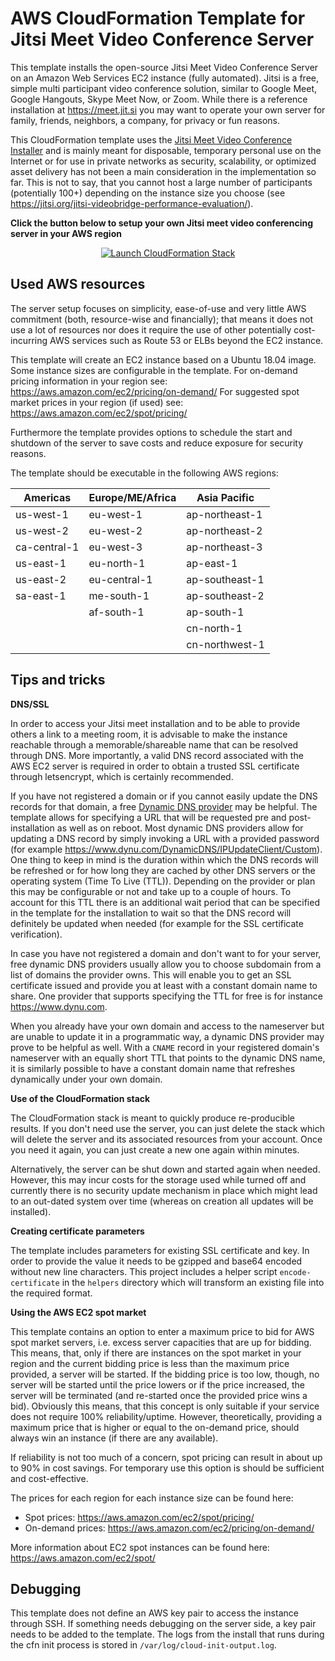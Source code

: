 # AWS CloudFormation Template for Jitsi Meet Video Conference Server

This template installs the open-source Jitsi Meet Video Conference Server on 
an Amazon Web Services EC2 instance (fully automated).
Jitsi is a free, simple multi participant video conference 
solution, similar to Google Meet, Google Hangouts, Skype Meet Now, or Zoom.
While there is a reference installation at https://meet.jit.si you may want to
operate your own server for family, friends, neighbors, a company, for
privacy or fun reasons.

This CloudFormation template uses the [Jitsi Meet Video Conference Installer](https://github.com/jtrefke/jitsi-meet-video-conference-installer)
and is mainly meant for disposable, temporary personal use on the Internet or 
for use in private networks as security, scalability, or optimized asset 
delivery has not been a main consideration in the implementation so far.
This is not to say, that you cannot host a large number of participants 
(potentially 100+) depending on the instance size you choose 
(see https://jitsi.org/jitsi-videobridge-performance-evaluation/).

**Click the button below to setup your own Jitsi meet video conferencing server in your AWS region**
<center>

[![Launch CloudFormation Stack](https://s3.amazonaws.com/cloudformation-examples/cloudformation-launch-stack.png
)](https://console.aws.amazon.com/cloudformation/home#/stacks/new?stackName=jitsi-meet-video-conference&templateURL=https://cf-templates-1pndz72m6jnrt-eu-west-2.s3.eu-west-2.amazonaws.com/jitsi-server.cfn.yaml)

</center>

## Used AWS resources

The server setup focuses on simplicity, ease-of-use and very little AWS 
commitment (both, resource-wise and financially); that means it does not use 
a lot of resources nor does it require the use of other potentially cost-incurring 
AWS services such as Route 53 or ELBs beyond the EC2 instance.

This template will create an EC2 instance based on a Ubuntu 18.04 image. 
Some instance sizes are configurable in the template. 
For on-demand pricing information in your region see: https://aws.amazon.com/ec2/pricing/on-demand/
For suggested spot market prices in your region (if used) see: https://aws.amazon.com/ec2/spot/pricing/

Furthermore the template provides options to schedule the start and shutdown of 
the server to save costs and reduce exposure for security reasons.

The template should be executable in the following AWS regions:

| Americas     | Europe/ME/Africa | Asia Pacific   |
|--------------|------------------|-----------------
| us-west-1    | eu-west-1        | ap-northeast-1 |
| us-west-2    | eu-west-2        | ap-northeast-2 |
| ca-central-1 | eu-west-3        | ap-northeast-3 |
| us-east-1    | eu-north-1       | ap-east-1      |
| us-east-2    | eu-central-1     | ap-southeast-1 |
| sa-east-1    | me-south-1       | ap-southeast-2 |
|              | af-south-1       | ap-south-1     |
|              |                  | cn-north-1     |
|              |                  | cn-northwest-1 |

## Tips and tricks

**DNS/SSL**

In order to access your Jitsi meet installation and to be able to provide others
a link to a meeting room, it is advisable to make the instance reachable through
a memorable/shareable name that can be resolved through DNS.
More importantly, a valid DNS record associated with the AWS EC2 server is 
required in order to obtain a trusted SSL certificate through letsencrypt,
which is certainly recommended.

If you have not registered a domain or if you cannot easily update the DNS records
for that domain, a free 
[Dynamic DNS provider](https://en.wikipedia.org/wiki/Dynamic_DNS) may be helpful.
The template allows for specifying a URL that will be requested pre and post-
installation as well as on reboot.
Most dynamic DNS providers allow for updating a DNS record by simply invoking a
URL with a provided password (for example 
https://www.dynu.com/DynamicDNS/IPUpdateClient/Custom).
One thing to keep in mind is the duration within which the DNS records will
be refreshed or for how long they are cached by other DNS servers or the 
operating system (Time To Live (TTL)). 
Depending on the provider or plan this may be configurable or not and take up
to a couple of hours.
To account for this TTL there is an additional wait period that can be specified
in the template for the installation to wait so that the DNS record will 
definitely be updated when needed (for example for the SSL certificate 
verification).

In case you have not registered a domain and don't want to for your server, 
free dynamic DNS providers usually allow you to choose subdomain from a list of 
domains the provider owns. This will enable you to get an SSL certificate issued
and provide you at least with a constant domain name to share.
One provider that supports specifying the TTL for free is for instance 
https://www.dynu.com.

When you already have your own domain and access to the nameserver but are 
unable to update it in a programmatic way, a dynamic DNS provider 
may prove to be helpful as well.
With a `CNAME` record in your registered domain's nameserver with an equally 
short TTL that points to the dynamic DNS name, it is similarly possible to have a constant domain name that refreshes dynamically under your own domain.

**Use of the CloudFormation stack**

The CloudFormation stack is meant to quickly produce re-producible results.
If you don't need use the server, you can just delete the stack which will
delete the server and its associated resources from your account. 
Once you need it again, you can just create a new one again within minutes.

Alternatively, the server can be shut down and started again when needed.
However, this may incur costs for the storage used while turned off and 
currently there is no security update mechanism in place which might lead to an
out-dated system over time (whereas on creation all updates will be installed).

**Creating certificate parameters**

The template includes parameters for existing SSL certificate and key.
In order to provide the value it needs to be gzipped and base64 encoded without
new line characters.
This project includes a helper script `encode-certificate` in the `helpers` 
directory which will transform an existing file into the required format.

**Using the AWS EC2 spot market**

This template contains an option to enter a maximum price to bid for AWS spot 
market servers, i.e. excess server capacities that are up for bidding.
This means, that, only if there are instances on the spot market in your region
and the current bidding price is less than the maximum price provided, a 
server will be started. If the bidding price is too low, though, no server will 
be started until the price lowers or if the price increased, the server will 
be terminated (and re-started once the provided price wins a bid).
Obviously this means, that this concept is only suitable if your service does 
not require 100% reliability/uptime. 
However, theoretically, providing a maximum price that is higher or equal to 
the on-demand price, should always win an instance (if there are any available).

If reliability is not too much of a concern, spot pricing can result in about 
up to 90% in cost savings. For temporary use this option is should be sufficient
and cost-effective.

The prices for each region for each instance size can be found here:
- Spot prices: https://aws.amazon.com/ec2/spot/pricing/
- On-demand prices: https://aws.amazon.com/ec2/pricing/on-demand/

More information about EC2 spot instances can be found here: 
https://aws.amazon.com/ec2/spot/

## Debugging

This template does not define an AWS key pair to access the instance through 
SSH. 
If something needs debugging on the server side, a key pair needs to be added
to the template.
The logs from the install that runs during the cfn init process is stored in
`/var/log/cloud-init-output.log`.
